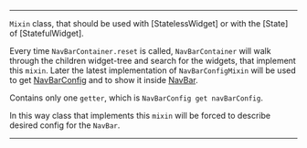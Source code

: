 ----------

`Mixin` class, that should be used with [StatelessWidget] or with the [State] of [StatefulWidget].

Every time `NavBarContainer.reset` is called, `NavBarContainer` will walk through the children 
widget-tree and search for the widgets, that implement this `mixin`. 
Later the latest implementation of `NavBarConfigMixin` will be used to get [NavBarConfig](../nav_bar/NAV_BAR_CONFIG.MD)
and to show it inside [NavBar](../nav_bar/NAV_BAR.MD).

Contains only one `getter`, which is `NavBarConfig get navBarConfig`.

In this way class that implements this `mixin` will be forced to describe desired config for the `NavBar`.

----------